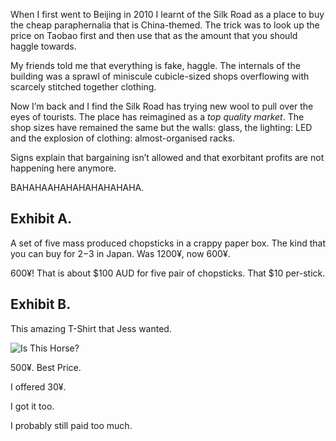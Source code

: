 When I first went to Beijing in 2010 I learnt of the Silk Road as a place to buy the cheap paraphernalia that is China-themed. The trick was to look up the price on Taobao first and then use that as the amount that you should haggle towards.

My friends told me that everything is fake, haggle. The internals of the building was a sprawl of miniscule cubicle-sized shops overflowing with scarcely stitched together clothing.

Now I’m back and I find the Silk Road has trying new wool to pull over the eyes of tourists. The place has reimagined as a *top quality market*. The shop sizes have remained the same but the walls: glass, the lighting: LED and the explosion of clothing: almost-organised racks.

Signs explain that bargaining isn’t allowed and that exorbitant profits are not happening here anymore.

BAHAHAAHAHAHAHAHAHAHA.

## Exhibit A.
A set of five mass produced chopsticks in a crappy paper box. The kind that you can buy for $2-$3 in Japan. Was 1200¥, now 600¥.

600¥! That is about $100 AUD for five pair of chopsticks. That $10 per-stick.

## Exhibit B.
This amazing T-Shirt that Jess wanted.

![Is This Horse?](https://s3.amazonaws.com/distributedlife.com/travel/images/is-this-horse.jpg)

500¥. Best Price.

I offered 30¥.

I got it too.

I probably still paid too much.